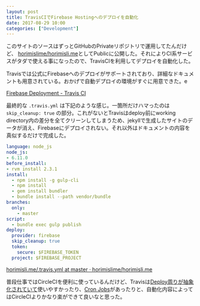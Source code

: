 ```yaml
---
layout: post
title: TravisCIでFirebase Hostingへのデプロイを自動化
date: 2017-08-29 10:00
categories: ["Development"]
---
```


このサイトのソースはずっとGitHubのPrivateリポジトリで運用してたんだけど、 [horimislime/horimisli.me](https://github.com/horimislime/horimisli.me)としてPublicに公開した。それによりCI系サービスがタダで使える事になったので、TravisCIを利用してデプロイを自動化した。

Travisでは公式にFirebaseへのデプロイがサポートされており、詳細なドキュメントも用意されている。おかげで自動デプロイの環境がすぐに用意できた。e

[Firebase Deployment - Travis CI](https://docs.travis-ci.com/user/deployment/firebase/)

最終的な `.travis.yml` は下記のような感じ。一箇所だけハマったのは `skip_cleanup: true` の部分。これがないとTravisはdeploy前にworking directory内の差分を全てクリーンしてしまうため、jekyllで生成したサイトのデータが消え、Firebaseにデプロイされない。それ以外はドキュメントの内容を真似するだけで完成した。

```yaml
language: node_js
node_js:
- 6.11.0
before_install:
- rvm install 2.3.1
install:
  - npm install -g gulp-cli
  - npm install
  - gem install bundler
  - bundle install --path vendor/bundle
branches:
  only:
    - master
script:
  - bundle exec gulp publish
deploy:
  provider: firebase
  skip_cleanup: true
  token:
    secure: $FIREBASE_TOKEN
  project: $FIREBASE_PROJECT
```

[horimisli.me/.travis.yml at master · horimislime/horimisli.me](https://github.com/horimislime/horimisli.me/blob/master/.travis.yml)

普段仕事ではCircleCIを便利に使っているんだけど、Travisは[Deploy周りが抽象化されていて](https://docs.travis-ci.com/user/deployment)使いやすかったり、[Cron Jobs](https://docs.travis-ci.com/user/cron-jobs/)があったりと、自動化内容によってはCircleCIよりかなり楽ができて良いなと思った。
